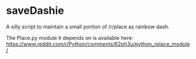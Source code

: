 # saveDashie

A silly script to maintain a small portion of /r/place as rainbow dash.

The Place.py module it depends on is available here: https://www.reddit.com/r/Python/comments/62ph3u/python_rplace_module/
